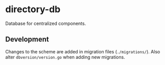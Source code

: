 # directory-db

Database for centralized components.

## Development

Changes to the scheme are added in migration files (`./migrations/`). Also alter `dbversion/version.go` when adding new migrations.
